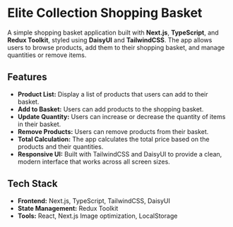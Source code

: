 # Elite Collection Shopping Basket

A simple shopping basket application built with **Next.js**, **TypeScript**, and **Redux Toolkit**, styled using **DaisyUI** and **TailwindCSS**. The app allows users to browse products, add them to their shopping basket, and manage quantities or remove items.

## Features
- **Product List:** Display a list of products that users can add to their basket.
- **Add to Basket:** Users can add products to the shopping basket.
- **Update Quantity:** Users can increase or decrease the quantity of items in their basket.
- **Remove Products:** Users can remove products from their basket.
- **Total Calculation:** The app calculates the total price based on the products and their quantities.
- **Responsive UI:** Built with TailwindCSS and DaisyUI to provide a clean, modern interface that works across all screen sizes.

## Tech Stack
- **Frontend:** Next.js, TypeScript, TailwindCSS, DaisyUI
- **State Management:** Redux Toolkit
- **Tools:** React, Next.js Image optimization, LocalStorage
